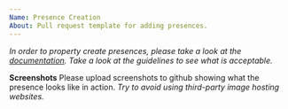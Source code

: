 ```yaml
---
Name: Presence Creation
About: Pull request template for adding presences.
---
```


*In order to property create presences, please take a look at the [documentation](https://docs.premid.app/en/dev/presence). Take a look at the guidelines to see what is acceptable.*

**Screenshots**
Please upload screenshots to github showing what the presence looks like in action. *Try to avoid using third-party image hosting websites.*
